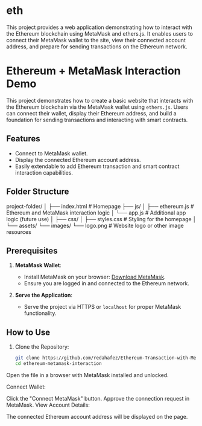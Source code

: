 # eth
This project provides a web application demonstrating how to interact with the Ethereum blockchain using MetaMask and ethers.js. It enables users to connect their MetaMask wallet to the site, view their connected account address, and prepare for sending transactions on the Ethereum network.

# Ethereum + MetaMask Interaction Demo

This project demonstrates how to create a basic website that interacts with the Ethereum blockchain via the MetaMask wallet using `ethers.js`. Users can connect their wallet, display their Ethereum address, and build a foundation for sending transactions and interacting with smart contracts.

## Features

- Connect to MetaMask wallet.
- Display the connected Ethereum account address.
- Easily extendable to add Ethereum transaction and smart contract interaction capabilities.

## Folder Structure

project-folder/ │ ├── index.html # Homepage ├── js/ │ ├── ethereum.js # Ethereum and MetaMask interaction logic │ └── app.js # Additional app logic (future use) │ ├── css/ │ ├── styles.css # Styling for the homepage │ └── assets/ └── images/ └── logo.png # Website logo or other image resources



## Prerequisites

1. **MetaMask Wallet**:
   - Install MetaMask on your browser: [Download MetaMask](https://metamask.io/download.html).
   - Ensure you are logged in and connected to the Ethereum network.

2. **Serve the Application**:
   - Serve the project via HTTPS or `localhost` for proper MetaMask functionality.

## How to Use

1. Clone the Repository:
   ```bash
   git clone https://github.com/redahafez/Ethereum-Transaction-with-MetaMask-Wallet.git
   cd ethereum-metamask-interaction


Open the file in a browser with MetaMask installed and unlocked.

Connect Wallet:

Click the "Connect MetaMask" button.
Approve the connection request in MetaMask.
View Account Details:

The connected Ethereum account address will be displayed on the page.

